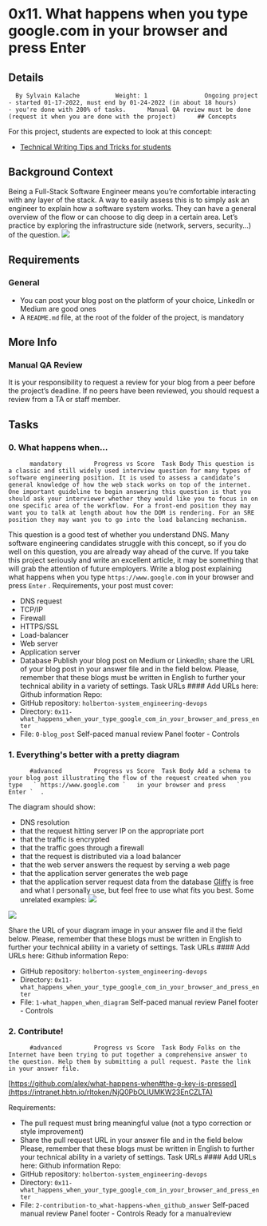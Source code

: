# 0x11. What happens when you type google.com in your browser and press Enter
## Details
      By Sylvain Kalache          Weight: 1                Ongoing project - started 01-17-2022, must end by 01-24-2022 (in about 18 hours)          - you're done with 200% of tasks.      Manual QA review must be done          (request it when you are done with the project)      ## Concepts
For this project, students are expected to look at this concept:
* [Technical Writing Tips and Tricks for students](https://intranet.hbtn.io/concepts/134) 

## Background Context
Being a Full-Stack Software Engineer means you’re comfortable interacting with any layer of the stack.
A way to easily assess this is to simply ask an engineer to explain how a software system works. They can have a general overview of the flow or can choose to dig deep in a certain area.
Let’s practice by exploring the infrastructure side (network, servers, security…) of the question.
 ![](https://s3.amazonaws.com/intranet-projects-files/holbertonschool-sysadmin_devops/298/aJPw3mw.jpg) 

## Requirements
### General
* You can post your blog post on the platform of your choice, LinkedIn or Medium are good ones
* A  ` README.md `  file, at the root of the folder of the project, is mandatory
## More Info
### Manual QA Review
It is your responsibility to request a review for your blog from a peer before the project’s deadline. If no peers have been reviewed, you should request a review from a TA or staff member.
## Tasks
### 0. What happens when...
          mandatory         Progress vs Score  Task Body This question is a classic and still widely used interview question for many types of software engineering position. It is used to assess a candidate’s general knowledge of how the web stack works on top of the internet. One important guideline to begin answering this question is that you should ask your interviewer whether they would like you to focus in on one specific area of the workflow. For a front-end position they may want you to talk at length about how the DOM is rendering. For an SRE position they may want you to go into the load balancing mechanism.
This question is a good test of whether you understand DNS. Many software engineering candidates struggle with this concept, so if you do well on this question, you are already way ahead of the curve. If you take this project seriously and write an excellent article, it may be something that will grab the attention of future employers.
Write a blog post explaining what happens when you type   ` https://www.google.com `   in your browser and press   ` Enter `  .
Requirements, your post must cover:
* DNS request
* TCP/IP
* Firewall
* HTTPS/SSL
* Load-balancer
* Web server
* Application server
* Database
Publish your blog post on Medium or LinkedIn; share the URL of your blog post in your answer file and in the field below.
Please, remember that these blogs must be written in English to further your technical ability in a variety of settings.
 Task URLs #### Add URLs here:
 Github information Repo:
* GitHub repository:  ` holberton-system_engineering-devops ` 
* Directory:  ` 0x11-what_happens_when_your_type_google_com_in_your_browser_and_press_enter ` 
* File:  ` 0-blog_post ` 
 Self-paced manual review  Panel footer - Controls 
### 1. Everything's better with a pretty diagram
          #advanced         Progress vs Score  Task Body Add a schema to your blog post illustrating the flow of the request created when you type   ` https://www.google.com `   in your browser and press   ` Enter `  .
The diagram should show:
* DNS resolution
* that the request hitting server IP on the appropriate port
* that the traffic is encrypted
* that the traffic goes through a firewall
* that the request is distributed via a load balancer
* that the web server answers the request by serving a web page
* that the application server generates the web page
* that the application server request data from the database
[Gliffy](https://intranet.hbtn.io/rltoken/HdrdGG9dIxgqHdOv7VNTSw) 
  is free and what I personally use, but feel free to use what fits you best.
Some unrelated examples:
 ![](http://i.imgur.com/i9ivkdo.png) 

 ![](http://i.imgur.com/R8R3sqC.png) 

Share the URL of your diagram image in your answer file and il the field below.
Please, remember that these blogs must be written in English to further your technical ability in a variety of settings.
 Task URLs #### Add URLs here:
 Github information Repo:
* GitHub repository:  ` holberton-system_engineering-devops ` 
* Directory:  ` 0x11-what_happens_when_your_type_google_com_in_your_browser_and_press_enter ` 
* File:  ` 1-what_happen_when_diagram ` 
 Self-paced manual review  Panel footer - Controls 
### 2. Contribute!
          #advanced         Progress vs Score  Task Body Folks on the Internet have been trying to put together a comprehensive answer to the question. Help them by submitting a pull request. Paste the link in your answer file.
[https://github.com/alex/what-happens-when#the-g-key-is-pressed](https://intranet.hbtn.io/rltoken/NjQ0PbOLIUMKW23EnCZLTA) 

Requirements:
* The pull request must bring meaningful value (not a typo correction or style improvement)
* Share the pull request URL in your answer file and in the field below
Please, remember that these blogs must be written in English to further your technical ability in a variety of settings.
 Task URLs #### Add URLs here:
 Github information Repo:
* GitHub repository:  ` holberton-system_engineering-devops ` 
* Directory:  ` 0x11-what_happens_when_your_type_google_com_in_your_browser_and_press_enter ` 
* File:  ` 2-contribution-to_what-happens-when_github_answer ` 
 Self-paced manual review  Panel footer - Controls 
Ready for a manualreview